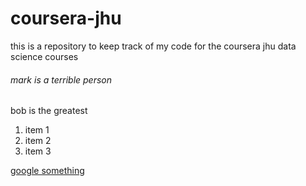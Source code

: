 # coursera-jhu
this is a repository to keep track of my code for the coursera jhu data science courses

###### mark is a terrible person
bob is the greatest

1. item 1
1. item 2
1. item 3

[google something](http://google.com)
